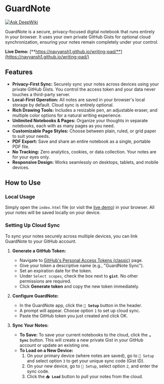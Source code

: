 # GuardNote
[![Ask DeepWiki](https://devin.ai/assets/askdeepwiki.png)](https://deepwiki.com/navyansh1/writing-pad)

GuardNote is a secure, privacy-focused digital notebook that runs entirely in your browser. It uses your own private GitHub Gists for optional cloud synchronization, ensuring your notes remain completely under your control.

**Live Demo:** [**https://navyansh1.github.io/writing-pad/**](https://navyansh1.github.io/writing-pad/)

## Features

*   **Privacy-First Sync:** Securely sync your notes across devices using your private GitHub Gists. You control the access token and your data never touches a third-party server.
*   **Local-First Operation:** All notes are saved in your browser's local storage by default. Cloud sync is entirely optional.
*   **Rich Drawing Tools:** Includes a resizable pen, an adjustable eraser, and multiple color options for a natural writing experience.
*   **Unlimited Notebooks & Pages:** Organize your thoughts in separate notebooks, each with as many pages as you need.
*   **Customizable Page Styles:** Choose between plain, ruled, or grid paper to suit your needs.
*   **PDF Export:** Save and share an entire notebook as a single, portable PDF file.
*   **No Tracking:** Zero analytics, cookies, or data collection. Your notes are for your eyes only.
*   **Responsive Design:** Works seamlessly on desktops, tablets, and mobile devices.

## How to Use

### Local Usage
Simply open the `index.html` file (or visit the [live demo](https://navyansh1.github.io/writing-pad/)) in your browser. All your notes will be saved locally on your device.

### Setting Up Cloud Sync

To sync your notes securely across multiple devices, you can link GuardNote to your GitHub account.

1.  **Generate a GitHub Token:**
    *   Navigate to [GitHub's Personal Access Tokens (classic)](https://github.com/settings/tokens/new) page.
    *   Give your token a descriptive name (e.g., "GuardNote Sync").
    *   Set an expiration date for the token.
    *   Under `Select scopes`, check the box next to **`gist`**. No other permissions are required.
    *   Click **Generate token** and copy the new token immediately.

2.  **Configure GuardNote:**
    *   In the GuardNote app, click the **`🔑 Setup`** button in the header.
    *   A prompt will appear. Choose option `1` to set up cloud sync.
    *   Paste the GitHub token you just created and click OK.

3.  **Sync Your Notes:**
    *   **To Save:** To save your current notebooks to the cloud, click the **`☁️ Sync`** button. This will create a new private Gist in your GitHub account or update an existing one.
    *   **To Load on a New Device:**
        1.  On your primary device (where notes are saved), go to `🔑 Setup` and select option `3` to get your unique sync code (Gist ID).
        2.  On your new device, go to `🔑 Setup`, select option `2`, and enter the sync code.
        3.  Click the **`📥 Load`** button to pull your notes from the cloud.
